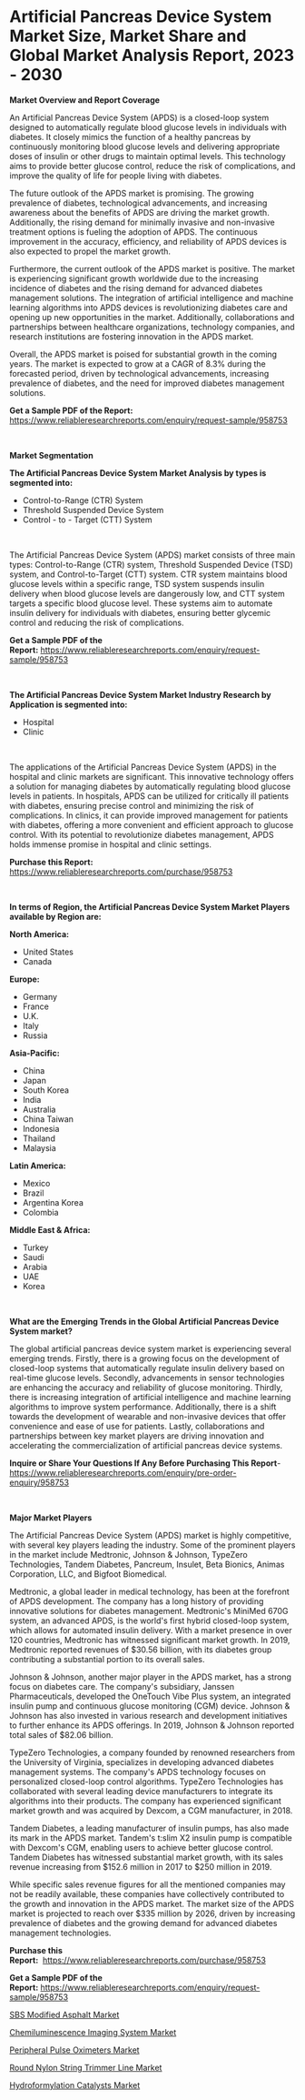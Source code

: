 <p><h1>Artificial Pancreas Device System Market Size, Market Share and Global Market Analysis Report, 2023 - 2030</h1></p><p><strong>Market Overview and Report Coverage</strong></p>
<p><p>An Artificial Pancreas Device System (APDS) is a closed-loop system designed to automatically regulate blood glucose levels in individuals with diabetes. It closely mimics the function of a healthy pancreas by continuously monitoring blood glucose levels and delivering appropriate doses of insulin or other drugs to maintain optimal levels. This technology aims to provide better glucose control, reduce the risk of complications, and improve the quality of life for people living with diabetes.</p><p>The future outlook of the APDS market is promising. The growing prevalence of diabetes, technological advancements, and increasing awareness about the benefits of APDS are driving the market growth. Additionally, the rising demand for minimally invasive and non-invasive treatment options is fueling the adoption of APDS. The continuous improvement in the accuracy, efficiency, and reliability of APDS devices is also expected to propel the market growth.</p><p>Furthermore, the current outlook of the APDS market is positive. The market is experiencing significant growth worldwide due to the increasing incidence of diabetes and the rising demand for advanced diabetes management solutions. The integration of artificial intelligence and machine learning algorithms into APDS devices is revolutionizing diabetes care and opening up new opportunities in the market. Additionally, collaborations and partnerships between healthcare organizations, technology companies, and research institutions are fostering innovation in the APDS market.</p><p>Overall, the APDS market is poised for substantial growth in the coming years. The market is expected to grow at a CAGR of 8.3% during the forecasted period, driven by technological advancements, increasing prevalence of diabetes, and the need for improved diabetes management solutions.</p></p>
<p><strong>Get a Sample PDF of the Report:</strong> <a href="https://www.reliableresearchreports.com/enquiry/request-sample/958753">https://www.reliableresearchreports.com/enquiry/request-sample/958753</a></p>
<p>&nbsp;</p>
<p><strong>Market Segmentation</strong></p>
<p><strong>The Artificial Pancreas Device System Market Analysis by types is segmented into:</strong></p>
<p><ul><li>Control-to-Range (CTR) System</li><li>Threshold Suspended Device System</li><li>Control - to - Target (CTT) System</li></ul></p>
<p>&nbsp;</p>
<p><p>The Artificial Pancreas Device System (APDS) market consists of three main types: Control-to-Range (CTR) system, Threshold Suspended Device (TSD) system, and Control-to-Target (CTT) system. CTR system maintains blood glucose levels within a specific range, TSD system suspends insulin delivery when blood glucose levels are dangerously low, and CTT system targets a specific blood glucose level. These systems aim to automate insulin delivery for individuals with diabetes, ensuring better glycemic control and reducing the risk of complications.</p></p>
<p><strong>Get a Sample PDF of the Report:</strong>&nbsp;<a href="https://www.reliableresearchreports.com/enquiry/request-sample/958753">https://www.reliableresearchreports.com/enquiry/request-sample/958753</a></p>
<p>&nbsp;</p>
<p><strong>The Artificial Pancreas Device System Market Industry Research by Application is segmented into:</strong></p>
<p><ul><li>Hospital</li><li>Clinic</li></ul></p>
<p>&nbsp;</p>
<p><p>The applications of the Artificial Pancreas Device System (APDS) in the hospital and clinic markets are significant. This innovative technology offers a solution for managing diabetes by automatically regulating blood glucose levels in patients. In hospitals, APDS can be utilized for critically ill patients with diabetes, ensuring precise control and minimizing the risk of complications. In clinics, it can provide improved management for patients with diabetes, offering a more convenient and efficient approach to glucose control. With its potential to revolutionize diabetes management, APDS holds immense promise in hospital and clinic settings.</p></p>
<p><strong>Purchase this Report:</strong>&nbsp; <a href="https://www.reliableresearchreports.com/purchase/958753">https://www.reliableresearchreports.com/purchase/958753</a></p>
<p>&nbsp;</p>
<p><strong>In terms of Region, the Artificial Pancreas Device System Market Players available by Region are:</strong></p>
<p>
    <p> <strong> North America: </strong>
        <ul>
            <li>United States</li>
            <li>Canada</li>
        </ul>
        </p> 
    <p> <strong> Europe: </strong>
        <ul>
            <li>Germany</li>
            <li>France</li>
            <li>U.K.</li>
            <li>Italy</li>
            <li>Russia</li>
        </ul>
        </p> 
    <p> <strong> Asia-Pacific: </strong>
        <ul>
            <li>China</li>
            <li>Japan</li>
            <li>South Korea</li>
            <li>India</li>
            <li>Australia</li>
            <li>China Taiwan</li>
            <li>Indonesia</li>
            <li>Thailand</li>
            <li>Malaysia</li>
        </ul>
        </p> 
    <p> <strong> Latin America: </strong>
        <ul>
            <li>Mexico</li>
            <li>Brazil</li>
            <li>Argentina Korea</li>
            <li>Colombia</li>
        </ul>
        </p> 
    <p> <strong> Middle East & Africa: </strong>
        <ul>
            <li>Turkey</li>
            <li>Saudi</li>
            <li>Arabia</li>
            <li>UAE</li>
            <li>Korea</li>
        </ul>
    </p>
    </p>
<p>&nbsp;</p>
<p><strong>What are the Emerging Trends in the Global Artificial Pancreas Device System market?</strong></p>
<p><p>The global artificial pancreas device system market is experiencing several emerging trends. Firstly, there is a growing focus on the development of closed-loop systems that automatically regulate insulin delivery based on real-time glucose levels. Secondly, advancements in sensor technologies are enhancing the accuracy and reliability of glucose monitoring. Thirdly, there is increasing integration of artificial intelligence and machine learning algorithms to improve system performance. Additionally, there is a shift towards the development of wearable and non-invasive devices that offer convenience and ease of use for patients. Lastly, collaborations and partnerships between key market players are driving innovation and accelerating the commercialization of artificial pancreas device systems.</p></p>
<p><strong>Inquire or Share Your Questions If Any Before Purchasing This Report</strong>- <a href="https://www.reliableresearchreports.com/enquiry/pre-order-enquiry/958753">https://www.reliableresearchreports.com/enquiry/pre-order-enquiry/958753</a></p>
<p>&nbsp;</p>
<p><strong>Major Market Players</strong></p>
<p><p>The Artificial Pancreas Device System (APDS) market is highly competitive, with several key players leading the industry. Some of the prominent players in the market include Medtronic, Johnson & Johnson, TypeZero Technologies, Tandem Diabetes, Pancreum, Insulet, Beta Bionics, Animas Corporation, LLC, and Bigfoot Biomedical.</p><p>Medtronic, a global leader in medical technology, has been at the forefront of APDS development. The company has a long history of providing innovative solutions for diabetes management. Medtronic's MiniMed 670G system, an advanced APDS, is the world's first hybrid closed-loop system, which allows for automated insulin delivery. With a market presence in over 120 countries, Medtronic has witnessed significant market growth. In 2019, Medtronic reported revenues of $30.56 billion, with its diabetes group contributing a substantial portion to its overall sales.</p><p>Johnson & Johnson, another major player in the APDS market, has a strong focus on diabetes care. The company's subsidiary, Janssen Pharmaceuticals, developed the OneTouch Vibe Plus system, an integrated insulin pump and continuous glucose monitoring (CGM) device. Johnson & Johnson has also invested in various research and development initiatives to further enhance its APDS offerings. In 2019, Johnson & Johnson reported total sales of $82.06 billion.</p><p>TypeZero Technologies, a company founded by renowned researchers from the University of Virginia, specializes in developing advanced diabetes management systems. The company's APDS technology focuses on personalized closed-loop control algorithms. TypeZero Technologies has collaborated with several leading device manufacturers to integrate its algorithms into their products. The company has experienced significant market growth and was acquired by Dexcom, a CGM manufacturer, in 2018.</p><p>Tandem Diabetes, a leading manufacturer of insulin pumps, has also made its mark in the APDS market. Tandem's t:slim X2 insulin pump is compatible with Dexcom's CGM, enabling users to achieve better glucose control. Tandem Diabetes has witnessed substantial market growth, with its sales revenue increasing from $152.6 million in 2017 to $250 million in 2019.</p><p>While specific sales revenue figures for all the mentioned companies may not be readily available, these companies have collectively contributed to the growth and innovation in the APDS market. The market size of the APDS market is projected to reach over $335 million by 2026, driven by increasing prevalence of diabetes and the growing demand for advanced diabetes management technologies.</p></p>
<p><strong>Purchase this Report:</strong>&nbsp;&nbsp;<a href="https://www.reliableresearchreports.com/purchase/958753">https://www.reliableresearchreports.com/purchase/958753</a></p>
<p></p>
<p><strong>Get a Sample PDF of the Report:</strong>&nbsp;<a href="https://www.reliableresearchreports.com/enquiry/request-sample/958753">https://www.reliableresearchreports.com/enquiry/request-sample/958753</a></p>
<p><p><a href="https://medium.com/@brendajames1938/sbs-modified-asphalt-market-size-growth-forecast-2023-2030-af017d43af12">SBS Modified Asphalt Market</a></p><p><a href="https://www.reportprime.com/chemiluminescence-imaging-system-r8421">Chemiluminescence Imaging System Market</a></p><p><a href="https://medium.com/@marieriley2012/peripheral-pulse-oximeters-market-size-growth-forecast-2023-2030-bfdef7cb6612">Peripheral Pulse Oximeters Market</a></p><p><a href="https://github.com/GroverBarry/Market-Research-Report-List-1/blob/main/round-nylon-string-trimmer-line-market.md">Round Nylon String Trimmer Line Market</a></p><p><a href="https://www.linkedin.com/pulse/hydroformylation-catalysts-market-share-amp-new-trends-analysis-ufxge/">Hydroformylation Catalysts Market</a></p></p>
